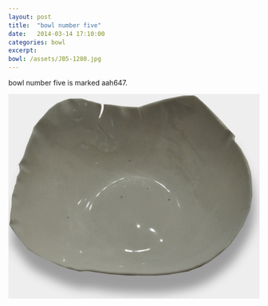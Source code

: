 ```yaml
---
layout: post
title:  "bowl number five"
date:   2014-03-14 17:10:00
categories: bowl
excerpt: 
bowl: /assets/JB5-1280.jpg
---
```



bowl number five is marked aah647. 

<img src="/assets/JB5-1280.jpg" class="bowl-large"/>




